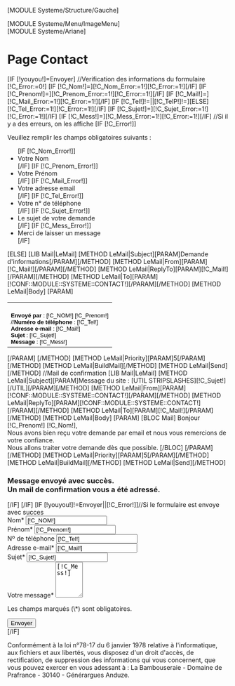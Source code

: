 [MODULE Systeme/Structure/Gauche]
<div id="Milieu">
	[MODULE Systeme/Menu/ImageMenu]
	<div id="Data">
		[MODULE Systeme/Ariane]
		<h1>Page Contact</h1>
		[IF [!youyou!]=Envoyer]
			//Verification des informations du formulaire
			[!C_Error:=0!]
			[IF [!C_Nom!]=][!C_Nom_Error:=1!][!C_Error:=1!][/IF]
			[IF [!C_Prenom!]=][!C_Prenom_Error:=1!][!C_Error:=1!][/IF]
			[IF [!C_Mail!]=][!C_Mail_Error:=1!][!C_Error:=1!][/IF]
			[IF [!C_Tel!]!=||[!C_TelP!]!=][ELSE][!C_Tel_Error:=1!][!C_Error:=1!][/IF]
			[IF [!C_Sujet!]=][!C_Sujet_Error:=1!][!C_Error:=1!][/IF]
			[IF [!C_Mess!]=][!C_Mess_Error:=1!][!C_Error:=1!][/IF]	
			//Si il y a des erreurs, on les affiche
			[IF [!C_Error!]]
				<div class="BlocError">
					<p>Veuillez remplir les champs obligatoires suivants :</p>
					<ul>
						[IF [!C_Nom_Error!]]<li>Votre Nom</li>[/IF]
						[IF [!C_Prenom_Error!]]<li>Votre Pr&eacute;nom </li>[/IF]
						[IF [!C_Mail_Error!]]<li>Votre adresse email</li>[/IF]
						[IF [!C_Tel_Error!]]<li>Votre n&deg; de t&eacute;l&eacute;phone</li>[/IF]
						[IF [!C_Sujet_Error!]]<li>Le sujet de votre demande</li>[/IF]
						[IF [!C_Mess_Error!]]<li>Merci de laisser un message</li>[/IF]
					</ul>
				</div>
			[ELSE]
				[LIB Mail|LeMail]
				[METHOD LeMail|Subject][PARAM]Demande d'informations[/PARAM][/METHOD]
				[METHOD LeMail|From][PARAM][!C_Mail!][/PARAM][/METHOD]
				[METHOD LeMail|ReplyTo][PARAM][!C_Mail!][/PARAM][/METHOD]
				[METHOD LeMail|To][PARAM][!CONF::MODULE::SYSTEME::CONTACT!][/PARAM][/METHOD]
				[METHOD LeMail|Body]
					[PARAM]
						<html>
							<body>
								<table width="500" cellpadding="5" cellspacing="5">
									<tr>
										<td>
											<br />
											<font face="arial" color="#000000" size="2">
											<strong>Envoy&eacute; par</strong> : <span style="text-transform:uppercase;">[!C_Nom!] </span> [!C_Prenom!]<br/>
											//<strong>Num&#233;ro de t&#233;l&#233;phone</strong> : [!C_Tel!]<br/>
											<strong>Adresse e-mail</strong> : [!C_Mail!]<br/>
											<strong>Sujet</strong> : [!C_Sujet!]<br/>
											<strong>Message</strong> : [!C_Mess!]<br /></font>
										</td>
									</tr>
								<table>
							</body>
						</html>
					[/PARAM]
				[/METHOD]
				[METHOD LeMail|Priority][PARAM]5[/PARAM][/METHOD]
				[METHOD LeMail|BuildMail][/METHOD]
				[METHOD LeMail|Send][/METHOD]
				//Mail de confirmation
				[LIB Mail|LeMail]
				[METHOD LeMail|Subject][PARAM]Message du site : [UTIL STRIPSLASHES][!C_Sujet!][/UTIL][/PARAM][/METHOD]
				[METHOD LeMail|From][PARAM][!CONF::MODULE::SYSTEME::CONTACT!][/PARAM][/METHOD]
				[METHOD LeMail|ReplyTo][PARAM][!CONF::MODULE::SYSTEME::CONTACT!][/PARAM][/METHOD]
				[METHOD LeMail|To][PARAM][!C_Mail!][/PARAM][/METHOD]
				[METHOD LeMail|Body]
					[PARAM]
						[BLOC Mail]
							Bonjour [!C_Prenom!] [!C_Nom!],<br />Nous avons bien re&ccedil;u votre demande par email et nous vous remercions de votre confiance.<br />Nous allons traiter votre demande d&egrave;s que possible.
						[/BLOC]
					[/PARAM]
				[/METHOD]
				[METHOD LeMail|Priority][PARAM]5[/PARAM][/METHOD]
				[METHOD LeMail|BuildMail][/METHOD]
				[METHOD LeMail|Send][/METHOD]
				<h3>Message envoy&eacute; avec succ&egrave;s.<br />Un mail de confirmation vous a &eacute;t&eacute; adress&eacute;.</h3>
			[/IF]
		[/IF]
		[IF [!youyou!]!=Envoyer||[!C_Error!]]//Si le formulaire est envoye avec succes
			<form id="FormContact" enctype="application/x-www-form-urlencoded"  method="post" action="">
				<div class="LigneForm">
					<label>Nom*</label>
					<input type="text" name="C_Nom"  value="[!C_Nom!]" style="text-transform:uppercase;" class="[IF [!C_Nom_Error!]]Error[/IF]"/>
				</div>
				<div class="LigneForm">
					<label>Pr&eacute;nom*</label>
					<input type="text" name="C_Prenom" value="[!C_Prenom!]" class="[IF [!C_Prenom_Error!]]Error[/IF]"/>		
				</div>
				<div class="LigneForm">
					<label>N&ordm; de t&eacute;l&eacute;phone</label>
					<input type="text" name="C_Tel" value="[!C_Tel!]" class="[IF [!C_Tel_Error!]]Error[/IF]"/>
				</div>
				<div class="LigneForm">
					<label>Adresse e-mail*</label>
					<input type="text" name="C_Mail" value="[!C_Mail!]" class="[IF [!C_Mail_Error!]]Error[/IF]"/>
				</div>
				<div class="LigneForm">
					<label>Sujet*</label>
					<input type="text" name="C_Sujet" value="[!C_Sujet!]" class="[IF [!C_Sujet_Error!]]Error[/IF]"/>
				</div>
				<div class="LigneForm">
					<label>Votre message*</label>
					<textarea cols="5" rows="5" name="C_Mess" class="[IF [!C_Mess_Error!]]Error[/IF]">[!C_Mess!]</textarea>
				</div>
				<div class="Obligatoire">
					<p>Les champs marqu&eacute;s (\*) sont obligatoires.</p>
				</div>
				<div>
					<input type="submit" name="youyou" value="Envoyer" class="BtnContact" />
				</div>
			</form>
		[/IF]
		<p class="Italic">Conform&eacute;ment &agrave; la loi n°78-17 du 6 janvier 1978 relative &agrave; l'informatique, aux fichiers et aux libert&eacute;s, vous disposez d'un droit d'acc&egrave;s, de rectification, de suppression des informations qui vous concernent, que vous pouvez exercer en vous adessant &agrave; : La Bambouseraie - Domaine de Prafrance - 30140 - G&eacute;n&eacute;rargues Anduze.</p>
	</div>
</div>
<div class="Clear"></div>